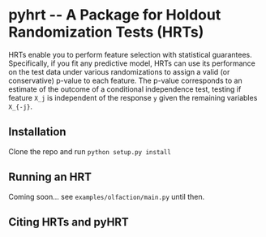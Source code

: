 # pyhrt -- A Package for Holdout Randomization Tests (HRTs)

HRTs enable you to perform feature selection with statistical guarantees. Specifically, if you fit any predictive model, HRTs can use its performance on the test data under various randomizations to assign a valid (or conservative) p-value to each feature. The p-value corresponds to an estimate of the outcome of a conditional independence test, testing if feature `X_j` is independent of the response `y` given the remaining variables `X_{-j}`.

## Installation
Clone the repo and run `python setup.py install`

## Running an HRT

Coming soon... see `examples/olfaction/main.py` until then.

## Citing HRTs and pyHRT
